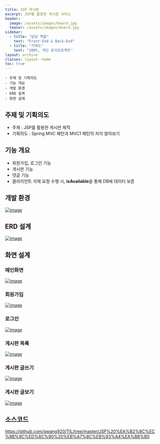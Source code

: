 ```yaml
---
title: JSP 게시판
excerpt: JSP를 활용한 게시판 서비스
header:
  image: /assets/images/board.jpg
  teaser: /assets/images/board.jpg
sidebar:
  - title: "담당 역할"
    text: "Front-End & Back-End"
  - title: "기여도"
    text: "100%, 개인 토이프로젝트"
layout: archive
classes: layout--home
toc: true
---
```


```
- 주제 및 기획의도
- 기능 개요
- 개발 환경
- ERD 설계
- 화면 설계
```



## 주제 및 기획의도

- 주제 : JSP를 활용한 게시판 제작
- 기획의도 : Spring MVC 패턴과 MVC1 패턴의 차이 알아보기



## 기능 개요

- 회원가입, 로그인 기능
- 게시판 기능
- 댓글 기능
- 클라이언트 삭제 요청 수행 시, **isAvailable**을 통해 DB에 데이터 보존



## 개발 환경

[![image](https://user-images.githubusercontent.com/49560745/103338477-e5d4bc80-4ac1-11eb-8488-69edd37d19f3.png)](https://user-images.githubusercontent.com/49560745/103338477-e5d4bc80-4ac1-11eb-8488-69edd37d19f3.png)



## ERD 설계

[![image](https://user-images.githubusercontent.com/49560745/103337133-a86e3000-4abd-11eb-8759-97a877f21512.png)](https://user-images.githubusercontent.com/49560745/103337133-a86e3000-4abd-11eb-8759-97a877f21512.png)



## 화면 설계

### 메인화면

 [![image](https://user-images.githubusercontent.com/49560745/103337292-2b8f8600-4abe-11eb-8b35-a548b9d3ce1e.png)](https://user-images.githubusercontent.com/49560745/103337292-2b8f8600-4abe-11eb-8b35-a548b9d3ce1e.png)



### 회원가입

[![image](https://user-images.githubusercontent.com/49560745/103337306-39450b80-4abe-11eb-8aa9-1dd1d5467df3.png)](https://user-images.githubusercontent.com/49560745/103337306-39450b80-4abe-11eb-8aa9-1dd1d5467df3.png)

### 로그인

[![image](https://user-images.githubusercontent.com/49560745/103337322-4661fa80-4abe-11eb-9c18-5476b1b8dc11.png)](https://user-images.githubusercontent.com/49560745/103337322-4661fa80-4abe-11eb-9c18-5476b1b8dc11.png)

### 게시판 목록

[![image](https://user-images.githubusercontent.com/49560745/103337335-537ee980-4abe-11eb-99db-e76662aaecb9.png)](https://user-images.githubusercontent.com/49560745/103337335-537ee980-4abe-11eb-99db-e76662aaecb9.png)

### 게시판 글쓰기

[![image](https://user-images.githubusercontent.com/49560745/103337349-61346f00-4abe-11eb-9ac0-c2f646311d1b.png)](https://user-images.githubusercontent.com/49560745/103337349-61346f00-4abe-11eb-9ac0-c2f646311d1b.png)

### 게시판 글보기

[![image](https://user-images.githubusercontent.com/49560745/103337362-6e515e00-4abe-11eb-86f9-acf3c8c2b87a.png)]((https://user-images.githubusercontent.com/49560745/103337362-6e515e00-4abe-11eb-86f9-acf3c8c2b87a.png))



## 소스코드
https://github.com/gwang920/TIL/tree/master/JSP%20%EA%B2%8C%EC%8B%9C%ED%8C%90%20%EB%A7%8C%EB%93%A4%EA%B8%B0